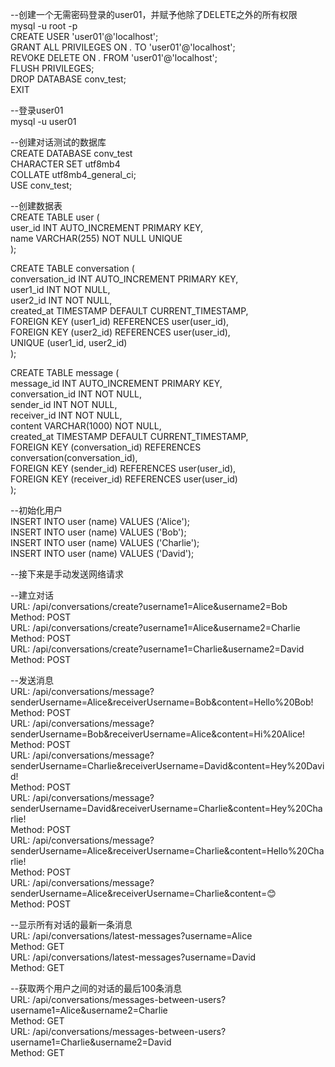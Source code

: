 
--创建一个无需密码登录的user01，并赋予他除了DELETE之外的所有权限  
mysql -u root -p  
CREATE USER 'user01'@'localhost';  
GRANT ALL PRIVILEGES ON *.* TO 'user01'@'localhost';  
REVOKE DELETE ON *.* FROM 'user01'@'localhost';  
FLUSH PRIVILEGES;  
DROP DATABASE conv_test;  
EXIT  

--登录user01  
mysql -u user01   
  
--创建对话测试的数据库  
CREATE DATABASE conv_test  
CHARACTER SET utf8mb4  
COLLATE utf8mb4_general_ci;  
USE conv_test;  
  
--创建数据表  
CREATE TABLE user (  
    user_id INT AUTO_INCREMENT PRIMARY KEY,  
    name VARCHAR(255) NOT NULL UNIQUE  
);  
  
CREATE TABLE conversation (  
    conversation_id INT AUTO_INCREMENT PRIMARY KEY,  
    user1_id INT NOT NULL,  
    user2_id INT NOT NULL,  
    created_at TIMESTAMP DEFAULT CURRENT_TIMESTAMP,  
    FOREIGN KEY (user1_id) REFERENCES user(user_id),  
    FOREIGN KEY (user2_id) REFERENCES user(user_id),  
    UNIQUE (user1_id, user2_id)  
);  
  
CREATE TABLE message (  
    message_id INT AUTO_INCREMENT PRIMARY KEY,  
    conversation_id INT NOT NULL,  
    sender_id INT NOT NULL,  
    receiver_id INT NOT NULL,  
    content VARCHAR(1000) NOT NULL,  
    created_at TIMESTAMP DEFAULT CURRENT_TIMESTAMP,  
    FOREIGN KEY (conversation_id) REFERENCES conversation(conversation_id),  
    FOREIGN KEY (sender_id) REFERENCES user(user_id),  
    FOREIGN KEY (receiver_id) REFERENCES user(user_id)  
);  
  
--初始化用户  
INSERT INTO user (name) VALUES ('Alice');  
INSERT INTO user (name) VALUES ('Bob');  
INSERT INTO user (name) VALUES ('Charlie');  
INSERT INTO user (name) VALUES ('David');  
  
--接下来是手动发送网络请求  
  
--建立对话  
URL: /api/conversations/create?username1=Alice&username2=Bob  
Method: POST  
URL: /api/conversations/create?username1=Alice&username2=Charlie  
Method: POST  
URL: /api/conversations/create?username1=Charlie&username2=David  
Method: POST  
  
--发送消息  
URL: /api/conversations/message?senderUsername=Alice&receiverUsername=Bob&content=Hello%20Bob!  
Method: POST  
URL: /api/conversations/message?senderUsername=Bob&receiverUsername=Alice&content=Hi%20Alice!  
Method: POST  
URL: /api/conversations/message?senderUsername=Charlie&receiverUsername=David&content=Hey%20David!  
Method: POST  
URL: /api/conversations/message?senderUsername=David&receiverUsername=Charlie&content=Hey%20Charlie!  
Method: POST  
URL: /api/conversations/message?senderUsername=Alice&receiverUsername=Charlie&content=Hello%20Charlie!  
Method: POST  
URL: /api/conversations/message?senderUsername=Alice&receiverUsername=Charlie&content=😊  
Method: POST  
  
  
--显示所有对话的最新一条消息  
URL: /api/conversations/latest-messages?username=Alice  
Method: GET  
URL: /api/conversations/latest-messages?username=David  
Method: GET  
  
--获取两个用户之间的对话的最后100条消息  
URL: /api/conversations/messages-between-users?username1=Alice&username2=Charlie  
Method: GET  
URL: /api/conversations/messages-between-users?username1=Charlie&username2=David  
Method: GET  
